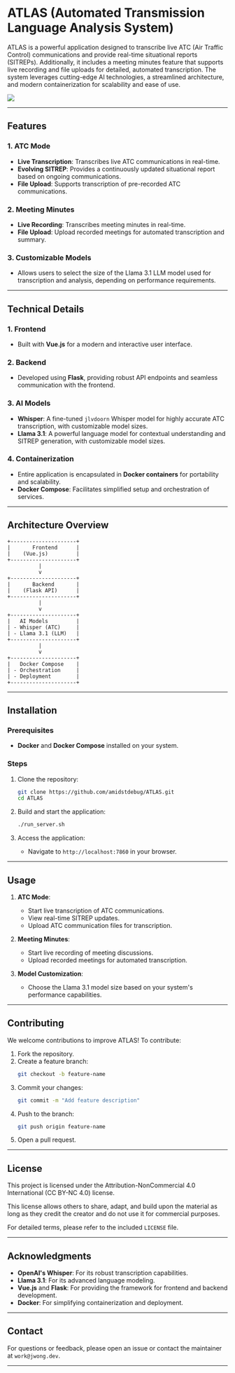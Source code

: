 # ATLAS (Automated Transmission Language Analysis System)

ATLAS is a powerful application designed to transcribe live ATC (Air Traffic Control) communications and provide real-time situational reports (SITREPs). Additionally, it includes a meeting minutes feature that supports live recording and file uploads for detailed, automated transcription. The system leverages cutting-edge AI technologies, a streamlined architecture, and modern containerization for scalability and ease of use.

![](https://github.com/amidstdebug/atlas/blob/main/live.gif)

---

## Features

### 1. **ATC Mode**
- **Live Transcription**: Transcribes live ATC communications in real-time.
- **Evolving SITREP**: Provides a continuously updated situational report based on ongoing communications.
- **File Upload**: Supports transcription of pre-recorded ATC communications.

### 2. **Meeting Minutes**
- **Live Recording**: Transcribes meeting minutes in real-time.
- **File Upload**: Upload recorded meetings for automated transcription and summary.

### 3. **Customizable Models**
- Allows users to select the size of the Llama 3.1 LLM model used for transcription and analysis, depending on performance requirements.

---

## Technical Details

### 1. **Frontend**
- Built with **Vue.js** for a modern and interactive user interface.

### 2. **Backend**
- Developed using **Flask**, providing robust API endpoints and seamless communication with the frontend.

### 3. **AI Models**
- **Whisper**: A fine-tuned `jlvdoorn` Whisper model for highly accurate ATC transcription, with customizable model sizes.
- **Llama 3.1**: A powerful language model for contextual understanding and SITREP generation, with customizable model sizes.

### 4. **Containerization**
- Entire application is encapsulated in **Docker containers** for portability and scalability.
- **Docker Compose**: Facilitates simplified setup and orchestration of services.

---

## Architecture Overview

```text
+---------------------+
|       Frontend      |
|    (Vue.js)         |
+---------------------+
          |
          v
+---------------------+
|       Backend       |
|    (Flask API)      |
+---------------------+
          |
          v
+---------------------+
|   AI Models         |
| - Whisper (ATC)     |
| - Llama 3.1 (LLM)   |
+---------------------+
          |
          v
+---------------------+
|   Docker Compose    |
| - Orchestration     |
| - Deployment        |
+---------------------+
```

---

## Installation

### Prerequisites
- **Docker** and **Docker Compose** installed on your system.

### Steps
1. Clone the repository:
   ```bash
   git clone https://github.com/amidstdebug/ATLAS.git
   cd ATLAS
   ```

2. Build and start the application:
   ```bash
   ./run_server.sh
   ```

3. Access the application:
   - Navigate to `http://localhost:7860` in your browser.

---

## Usage

1. **ATC Mode**:
   - Start live transcription of ATC communications.
   - View real-time SITREP updates.
   - Upload ATC communication files for transcription.

2. **Meeting Minutes**:
   - Start live recording of meeting discussions.
   - Upload recorded meetings for automated transcription.

3. **Model Customization**:
   - Choose the Llama 3.1 model size based on your system's performance capabilities.

---

## Contributing

We welcome contributions to improve ATLAS! To contribute:
1. Fork the repository.
2. Create a feature branch:
   ```bash
   git checkout -b feature-name
   ```
3. Commit your changes:
   ```bash
   git commit -m "Add feature description"
   ```
4. Push to the branch:
   ```bash
   git push origin feature-name
   ```
5. Open a pull request.

---

## License

This project is licensed under the Attribution-NonCommercial 4.0 International (CC BY-NC 4.0) license. 

This license allows others to share, adapt, and build upon the material as long as they credit the creator and do not use it for commercial purposes.

For detailed terms, please refer to the included `LICENSE` file.

---

## Acknowledgments

- **OpenAI's Whisper**: For its robust transcription capabilities.
- **Llama 3.1**: For its advanced language modeling.
- **Vue.js** and **Flask**: For providing the framework for frontend and backend development.
- **Docker**: For simplifying containerization and deployment.

---

## Contact

For questions or feedback, please open an issue or contact the maintainer at `work@jwong.dev`.

---

